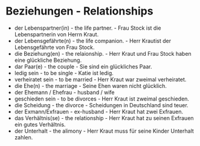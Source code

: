 # Beziehungen - Relationships

- der Lebenspartner(in) - the life partner. - Frau Stock ist die Lebenspartnerin von Herrn Kraut.
- der Lebensgefährte(n) - the life companion. - Herr Krautist der Lebensgefährte von Frau Stock.
- die Beziehung(en) - the relaionship. - Herr Kraut und Frau Stock haben eine glückliche Beziehung.
- dar Paar(e) - the couple - Sie sind ein glückliches Paar.
- ledig sein - to be single - Katie ist ledig.
- verheiratet sein - to be married - Herr Kraut war zweimal verheiratet.
- die Ehe(n) - the marriage - Seine Ehen waren nicht glücklich.
- der Ehemann / Ehefrau - husband / wife
- geschieden sein - to be divorces - Herr Kraut ist zweimal geschieden.
- die Scheidung - the divorce - Scheidungen in Deutschland sind teuer.
- der Exmann/Exfrauen - ex-husband - Herr Kraut hat zwei Exfrauen.
- das Verhältnis(se) - the relationship - Herr Kraut hat zu seinen Exfrauen ein gutes Verhältnis.
- der Unterhalt - the alimony - Herr Kraut muss für seine Kinder Unterhalt zahlen.
